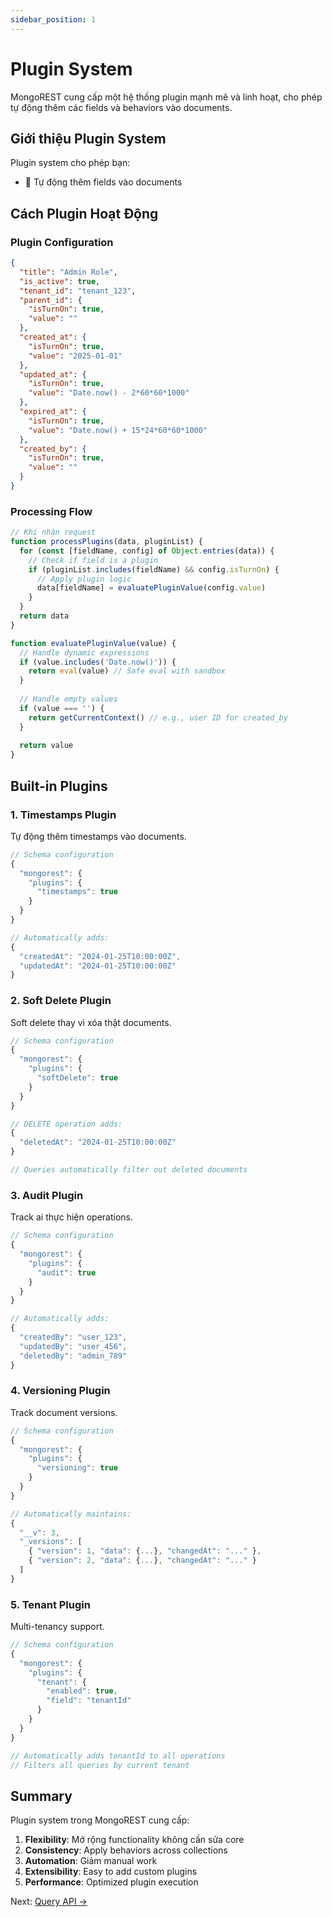 ```yaml
---
sidebar_position: 1
---
```


# Plugin System

MongoREST cung cấp một hệ thống plugin mạnh mẽ và linh hoạt, cho phép tự động thêm các fields và behaviors vào documents.

## Giới thiệu Plugin System

Plugin system cho phép bạn:
- 🔌 Tự động thêm fields vào documents

## Cách Plugin Hoạt Động

### Plugin Configuration

```json
{
  "title": "Admin Role",
  "is_active": true,
  "tenant_id": "tenant_123",
  "parent_id": {
    "isTurnOn": true,
    "value": ""
  },
  "created_at": {
    "isTurnOn": true,
    "value": "2025-01-01"
  },
  "updated_at": {
    "isTurnOn": true,
    "value": "Date.now() - 2*60*60*1000"
  },
  "expired_at": {
    "isTurnOn": true,
    "value": "Date.now() + 15*24*60*60*1000"
  },
  "created_by": {
    "isTurnOn": true,
    "value": ""
  }
}
```

### Processing Flow

```javascript
// Khi nhận request
function processPlugins(data, pluginList) {
  for (const [fieldName, config] of Object.entries(data)) {
    // Check if field is a plugin
    if (pluginList.includes(fieldName) && config.isTurnOn) {
      // Apply plugin logic
      data[fieldName] = evaluatePluginValue(config.value)
    }
  }
  return data
}

function evaluatePluginValue(value) {
  // Handle dynamic expressions
  if (value.includes('Date.now()')) {
    return eval(value) // Safe eval with sandbox
  }
  
  // Handle empty values
  if (value === '') {
    return getCurrentContext() // e.g., user ID for created_by
  }
  
  return value
}
```

## Built-in Plugins

### 1. Timestamps Plugin

Tự động thêm timestamps vào documents.

```javascript
// Schema configuration
{
  "mongorest": {
    "plugins": {
      "timestamps": true
    }
  }
}

// Automatically adds:
{
  "createdAt": "2024-01-25T10:00:00Z",
  "updatedAt": "2024-01-25T10:00:00Z"
}
```

### 2. Soft Delete Plugin

Soft delete thay vì xóa thật documents.

```javascript
// Schema configuration
{
  "mongorest": {
    "plugins": {
      "softDelete": true
    }
  }
}

// DELETE operation adds:
{
  "deletedAt": "2024-01-25T10:00:00Z"
}

// Queries automatically filter out deleted documents
```

### 3. Audit Plugin

Track ai thực hiện operations.

```javascript
// Schema configuration
{
  "mongorest": {
    "plugins": {
      "audit": true
    }
  }
}

// Automatically adds:
{
  "createdBy": "user_123",
  "updatedBy": "user_456",
  "deletedBy": "admin_789"
}
```

### 4. Versioning Plugin

Track document versions.

```javascript
// Schema configuration
{
  "mongorest": {
    "plugins": {
      "versioning": true
    }
  }
}

// Automatically maintains:
{
  "__v": 3,
  "_versions": [
    { "version": 1, "data": {...}, "changedAt": "..." },
    { "version": 2, "data": {...}, "changedAt": "..." }
  ]
}
```

### 5. Tenant Plugin

Multi-tenancy support.

```javascript
// Schema configuration
{
  "mongorest": {
    "plugins": {
      "tenant": {
        "enabled": true,
        "field": "tenantId"
      }
    }
  }
}

// Automatically adds tenantId to all operations
// Filters all queries by current tenant
```

## Summary

Plugin system trong MongoREST cung cấp:

1. **Flexibility**: Mở rộng functionality không cần sửa core
2. **Consistency**: Apply behaviors across collections
3. **Automation**: Giảm manual work
4. **Extensibility**: Easy to add custom plugins
5. **Performance**: Optimized plugin execution

Next: [Query API →](./query-api)
